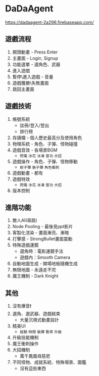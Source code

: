 # DaDaAgent
https://dadaagent-2a296.firebaseapp.com/

## 遊戲流程
1. 開頭動畫 - Press Enter
2. 主畫面 - Login, Signup
3. 功能選單 - 選角色、武器
4. 進入遊戲
5. 暫停\進入遊戲 - 音量
6. 遊戲獲勝\失敗畫面
7. 跳回主畫面

## 遊戲技術
1. 帳號系統
    * 註冊/登入/登出
    * 排行榜
2. 存讀檔 - 個人歷史最高分及使用角色
3. 物理系統 - 角色、子彈、怪物碰撞
4. 遊戲音效 - 各場景BGM
    * `閃電` `冰花` `冰凍` `普功` `大招`
5. 遊戲操作 - 角色、子彈、怪物移動
    * `射子彈` `裝子彈` `角色衝刺`
6. 遊戲動畫 - 都有
7. 遊戲特效
    * `閃電` `冰花` `冰凍` `普功` `大招`
9. 版本控制

## 進階功能
1. 敵人AI(尋路)
2. Node Pooling - 最後見ppt影片
3. 客製化渲染 - 畫面漸亮、漸暗
4. 打擊感 - StrongBullet畫面震動
5. 特殊遊戲運鏡
    * 選角時：電影運鏡手法
    * 遊戲內：Smooth Camera
6. 自動地圖生成 - 開場地板隨機生成
7. 無限地圖 - 永遠走不完
8. 魔王機制 - Dark Knight

## 其他
1. 沒有爆音❗
2. 選角、選武器、遊戲結束 
    * 大量沉境式動畫設計
3. 精美UI
    * `經驗` `時間` `裝彈` `暫停` `升級`
4. 升級技能機制
5. 魔王衝刺操作
6. 大招機制
    * 萬千鳳凰母慈悲
7. 不同怪物、成就系統、特殊場景、圖鑑
    * 沒有這些東西